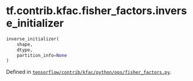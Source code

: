 <div itemscope itemtype="http://developers.google.com/ReferenceObject">
<meta itemprop="name" content="tf.contrib.kfac.fisher_factors.inverse_initializer" />
</div>

# tf.contrib.kfac.fisher_factors.inverse_initializer

``` python
inverse_initializer(
    shape,
    dtype,
    partition_info=None
)
```



Defined in [`tensorflow/contrib/kfac/python/ops/fisher_factors.py`](https://www.tensorflow.org/code/tensorflow/contrib/kfac/python/ops/fisher_factors.py).

